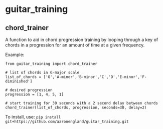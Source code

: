 # guitar_training

## chord_trainer<br />
A function to aid in chord progression training by looping through a key of chords in a progression for an amount of time at a given frequency.

Example:

```from guitar_training import chord_trainer```<br />

```# list of chords in G-major scale```<br />
```list_of_chords = ['G','A-minor','B-minor','C','D','E-minor','F-diminished']```<br />

```# desired progression```<br />
```progression = [1, 4, 5, 1]```<br />

```# start training for 30 seconds with a 2 second delay between chords```<br />
```chord_trainer(list_of_chords, progression, seconds=30, delay=2)```<br />


To install, use: ```pip install git+https://github.com/aaronengland/guitar_training.git```
